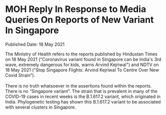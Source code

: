 <html>
    <meta http-equiv="Content-Type" content="text/html; charset=utf-8"/>
    <meta charset="utf-8"/>
    <title>MOH Reply In Response to Media Queries On Reports of New Variant In Singapore</title>
    <body><h1>MOH Reply In Response to Media Queries On Reports of New Variant In Singapore</h1>
    <p>Published Date: 18 May 2021</p> <div>The Ministry of Health refers to the reports published by Hindustan Times on 18 May 2021 ("Coronavirus variant found in Singapore can be India's 3rd wave, extremely dangerous for kids, warns Arvind Kejriwal") and NDTV on 18 May 2021 (“Stop Singapore Flights: Arvind Kejriwal To Centre Over New Covid Strain”).</div><div>&nbsp;</div><div>There is no truth whatsoever in the assertions found within the reports. There is no “Singapore variant”. The strain that is prevalent in many of the COVID-19 cases in recent weeks is the B.1.617.2 variant, which originated in India. Phylogenetic testing has shown this B.1.617.2 variant to be associated with several clusters in Singapore.</div></body>
</html>